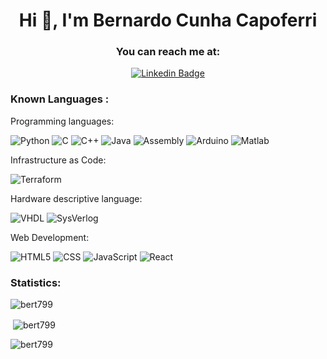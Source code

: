 <h1 align="center">Hi 👋, I'm Bernardo Cunha Capoferri</h1>

<div align="center">
<h3> You can reach me at:</h3>
 
[![Linkedin Badge](https://img.shields.io/badge/-LinkedIn-2366d1?style=flat-square&logo=Linkedin&logoColor=white&link=https://www.linkedin.com/in/bernardo-capoferri-7b15a5272/)](https://www.linkedin.com/in/bernardo-capoferri-7b15a5272/) 
 
</div>

<h3 align="left">Known Languages :</h3>

Programming languages:

![Python](https://img.shields.io/badge/-Python-333333?style=flat&logo=python&logoColor=white&labelColor=purple)
![C](https://img.shields.io/badge/-C-333333?style=flat&logo=C&logoColor=4bc425&logoColor=white&labelColor=purple)
![C++](https://img.shields.io/badge/-C++-333333?style=flat&logo=cplusplus&logoColor=4bc425&logoColor=white&labelColor=purple)
![Java](https://img.shields.io/badge/-Java-333333?style=flat&logo=Java&logoColor=white&labelColor=purple) 
![Assembly](https://img.shields.io/badge/-Assembly-333333?style=flat&logo=AssemblyScript&logoColor=white&labelColor=purple) 
![Arduino](https://img.shields.io/badge/-Arduino-333333?style=flat&logo=arduino&logoColor=white&labelColor=purple)
![Matlab](https://img.shields.io/badge/-Matlab-333333?style=flat&logo=&logoColor=white&labelColor=purple) 

Infrastructure as Code:

![Terraform](https://img.shields.io/badge/Terraform-333333?style=flat&logo=terraform&logoColor=white&labelColor=purple)

Hardware descriptive language:

![VHDL](https://img.shields.io/badge/VHDL-333333?style=flat&logo=ieee&logoColor=white&labelColor=purple) 
![SysVerlog](https://img.shields.io/badge/SystemVerilog-333333?style=flat&logo=ieee&logoColor=white&labelColor=purple) 

Web Development:

![HTML5](https://img.shields.io/badge/-HTML5-333333?style=flat&logo=HTML5&logoColor=white&labelColor=purple) 
![CSS](https://img.shields.io/badge/-CSS-333333?style=flat&logo=CSS3&logoColor=1572B6&logoColor=white&labelColor=purple) 
![JavaScript](https://img.shields.io/badge/-JavaScript-333333?style=flat&logo=javascript&logoColor=white&labelColor=purple)
![React](https://img.shields.io/badge/-React-333333?style=flat&logo=react&logoColor=white&labelColor=purple) 

 ### Statistics:

<p><img align="center" src="https://github-readme-stats.vercel.app/api/top-langs?username=bert799&show_icons=true&locale=en&layout=compact" alt="bert799" /></p>

<p>&nbsp;<img align="center" src="https://github-readme-stats.vercel.app/api?username=bert799&show_icons=true&locale=en" alt="bert799" /></p>

<p><img align="center" src="https://github-readme-streak-stats.herokuapp.com/?user=bert799&" alt="bert799" /></p>

